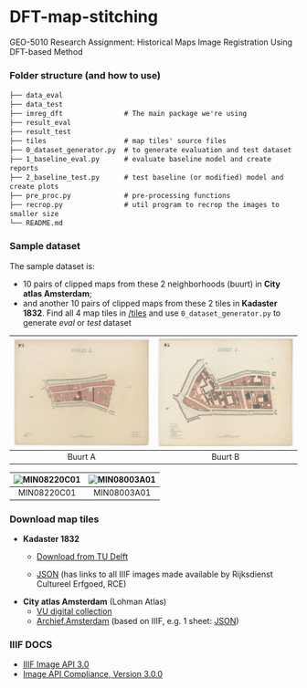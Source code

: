 # DFT-map-stitching
GEO-5010 Research Assignment: Historical Maps Image Registration Using DFT-based Method


### Folder structure (and how to use)
```
├── data_eval
├── data_test
├── imreg_dft               # The main package we're using
├── result_eval
├── result_test
├── tiles                   # map tiles' source files
├── 0_dataset_generator.py  # to generate evaluation and test dataset
├── 1_baseline_eval.py      # evaluate baseline model and create reports
├── 2_baseline_test.py      # test baseline (or modified) model and create plots
├── pre_proc.py             # pre-processing functions
├── recrop.py               # util program to recrop the images to smaller size
└── README.md
```

### Sample dataset
The sample dataset is:
- 10 pairs of clipped maps from these 2 neighborhoods (buurt) in **City atlas Amsterdam**;
- and another 10 pairs of clipped maps from these 2 tiles in **Kadaster 1832**.
Find all 4 map tiles in [/tiles](/tiles/) and use `0_dataset_generator.py` to generate *eval* or *test* dataset

| ![buurt_a](/tiles/krt_5316_full.jpg "Buurt A") | ![buurt_b](/tiles/krt_5317_full.jpg "Buurt B") |
|:-------------------------------------------------:|:-------------------------------------------------:|
| Buurt A                                           | Buurt B                                           |

| ![MIN08220C01](/tiles/MIN08220C01.jpg "MIN08220C01") | ![MIN08003A01](/tiles/MIN08003A01.jpg "MIN08003A01") |
|:------------------------------------------------:|:------------------------------------------------:|
| MIN08220C01                                      | MIN08003A01                                      |


### Download map tiles
- **Kadaster 1832**
    - [Download from TU Delft](https://gist.bk.tudelft.nl/~bmmeijers/volatile/2025/kadaster1832/)
    
    - [JSON](https://gist.bk.tudelft.nl/~bmmeijers/volatile/2025/kadaster1832/minuutplans_simpler.geojson) (has links to all IIIF images made available by Rijksdienst Cultureel Erfgoed, RCE)
- **City atlas Amsterdam** (Lohman Atlas)
    - [VU digital collection](https://digitalecollecties.vu.nl/digital/collection/krt/id/5317)
    - [Archief.Amsterdam](https://archief.amsterdam/inventarissen/scans/10043/2.9) (based on IIIF, e.g. 1 sheet: [JSON](https://stadsarchiefamsterdam.memorix.io/resources/records/media/77ef52ce-bafc-d1e7-c086-9a8315738208/iiif/3/36347518/info.json))


### IIIF DOCS
- [IIIF Image API 3.0](https://iiif.io/api/image/3.0/)
- [Image API Compliance, Version 3.0.0](https://iiif.io/api/image/3.0/compliance/)